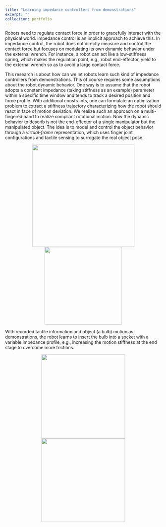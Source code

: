 ```yaml
---
title: "Learning impedance controllers from demonstrations"
excerpt: ""
collection: portfolio
---
```


Robots need to regulate contact force in order to gracefully interact with the physical world. Impedance control is an implicit approach to achieve this. In impedance control, the robot does not directly measure and control the contact force but focuses on modulating its own dynamic behavior under the external wrench. For instance, a robot can act like a low-stiffness spring, which makes the regulation point, e.g., robot end-effector, yield to the external wrench so as to avoid a large contact force.

This research is about how can we let robots learn such kind of impedance controllers from demonstrations. This of course requires some assumptions about the robot dynamic behavior. One way is to assume that the robot adopts a constant impedance (taking stiffness as an example) parameter within a specific time window and tends to track a desired position and force profile. With additional constraints, one can formulate an optimization problem to extract a stiffness trajectory characterizing how the robot should react in face of motion deviation. We realize such an approach on a multi-fingered hand to realize compliant rotational motion. Now the dynamic behavior to describ is not the end-effector of a single manipulator but the manipulated object. The idea is to model and control the object behavior through a *virtual-frame* representation, which uses finger joint configurations and tactile sensing to surrogate the real object pose. 

<p align="center">
<img src="{{site.baseurl}}/images/research/allegro_biotac.png" width="330" alt=""><img src="{{site.baseurl}}/images/research/virtual_frame.png" width="250" alt="">
</p>

With recorded tactile information and object (a bulb) motion as demonstrations, the robot learns to insert the bulb into a socket with a variable impedance profile, e.g., increasing the motion stiffness at the end stage to overcome more frictions.

<p align="center">
<img src="{{site.baseurl}}/images/research/allegro_bulb_demo.gif" width="270" alt=""><img src="{{site.baseurl}}/images/research/allegro_bulb_exec.gif" width="270" alt="">
</p>

